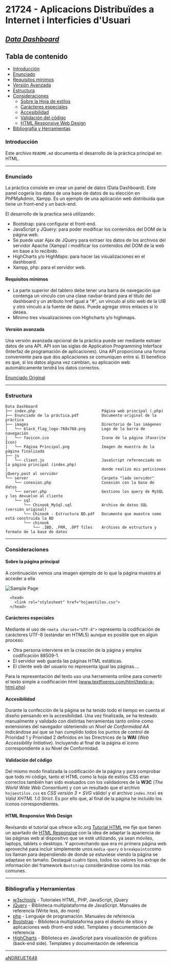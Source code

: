 # 21724 - Aplicacions Distribuïdes a Internet i Interficies d'Usuari

## [***Data Dashboard***](https://github.com/aNDREUET648/adiu_datadashboard)


## Tabla de contenido
- [Introducción](#introducción)
- [Enunciado](#enunciado)
- [Requisitos mínimos](#requisitos-mínimos)
- [Versión Avanzada](#versión-avanzada)
- [Estructura](#estructura)
- [Consideraciones](#consideraciones)
  - [Sobre la Hoja de estilos](#sobre-la-hoja-de-estilos)
  - [Carácteres especiales](#carácteres-especiales)
  - [Accesibilidad](#accesibilidad)
  - [Validación del código](#validación-del-código)
  - [HTML Responsive Web Design](#HTML-Responsive-Web-Design)
- [Bibliografía y Herramientas](#bibliografía-y-herramientas)

### Introducción

Este archivo `README.md` documenta el desarrollo de la práctica principal en HTML.

---

### Enunciado

La práctica consiste en crear un panel de datos (Data Dashboard). Este panel cogería los datos de una base de datos de su elección en PhPMyAdmin, Xampp. Es un ejemplo de una aplicación web distribuida que tiene un front-end y un back-end.

El desarrollo de la practica será utilizando:
  - Bootstrap: para configurar el front-end.
  - JavaScript y JQuery: para poder modificar los contenidos del DOM de la página web. 
  - Se puede usar Ajax de JQuery para extraer los datos de los archivos del servidor Apache (Xampp) i modificar los contenidos del DOM de la web en base a lo recibido.
  - HighCharts y/o HighMaps: para hacer las visualizaciones en el dashboard.
  - Xampp, php: para el servidor web.

#### Requisitos mínimos

  - La parte superior del tablero debe tener una barra de navegación que contenga un vínculo con una clase navbar-brand para el título del dashboard y un atributo href igual a "#", un vínculo al sitio web de la UIB y otro vínculo a la fuente de datos. Puede agregar otros enlaces si lo desea.
  - Mínimo tres visualizaciones con Highcharts y/o highmaps.

#### Versión avanzada

  Una versión avanzada opcional de la práctica puede ser mediante extraer datos de una API. API son las siglas de Application Programming Interface (Interfaz de programación de aplicaciones). 
  Una API proporciona una forma conveniente para que dos aplicaciones se comuniquen entre sí. 
  El beneficio es que, si los datos alguna vez cambian, su aplicación web automáticamente tendrá los datos correctos.

  [Enunciado Original](https://github.com/aNDREUET648/adiu_datadashboard/blob/master/Data%20Dashboard/Enunciado%20de%20la%20pr%C3%A1ctica.pdf)

---

### Estructura


```
Data Dashboard
├── index.php                             Página web principal (.php)
├── Enunciado de la práctica.pdf          Documento original de la práctica
├── images                                Directorio de las imágenes
│   └── black_flag_logo-768x768.png       Logo de la barra de navegación
│   └── favicon.ico                       Icono de la página (Favorite Icon)
│   └── Página Principal.png              Imagen de muestra de la página finalizada
├── js
│   └── client.js                         JavaScript referenciado en la página principal (index.php) 
│                                         donde realizo mis peticiones jQuery.post al servidor
└── server                                Carpeta "lado servidor"
    └── conexion.php                      Conexión con la base de datos
    └── server.php                        Gestiono los query de MySQL y los devuelvo al cliente
    └── sql
        └── Chinook_MySql.sql             Archivo de datos SQL (versión original)
        └── Chinook - Estructura BD.pdf   Documento que muestra como está construida la BD
        └── chinook               
            └── .IBD, .FRM, .OPT files    Archivos de estructura y formato de la base de datos

```
---

### Consideraciones

#### Sobre la página principal

  A continuación vemos una imagen ejemplo de lo que la página muestra al acceder a ella

 ![Sample Page](./blob/master/Data%20Dashboard/images/sample_page.png?raw=true "Muestra de la página resultante")
  
  
```
  <head>
    <link rel="stylesheet" href="hojaestilos.css">
  </head>
```

#### Carácteres especiales

Mediante el uso de `<meta charset="UTF-8">` represento la codificación de carácteres UTF-8 (estándar en HTML5) aunque es posible que en algún proceso:

- Otra persona interviene en la creación de la página y emplea codificación 88509-1.
- El servidor web guarda las páginas HTML estáticas.
- El cliente web del usuario no representa igual las páginas....

Para la representación del texto uso una herramienta online para convertir el texto simple a
codificación html (www.textfixeres.com/html/texto-a-html.php)

#### Accesibilidad

Durante la confección de la página se ha tenido todo el tiempo en cuenta el diseño pensando en la accesibilidad. Una vez finalizada, se ha testeado manualmente y validado con distintas herramientas tanto online como extensiones del navegador obteniendo un _Nivel de Conformidad AA_ indicándose así que se han cumplido todos los puntos de control de Prioridad 1 y Prioridad 2 definidos en las Directrices de la **WAI** (_Web Accessibility Initiative_). Incluyendo al final de la página el icono correspondiente a su Nivel de Conformidad.

#### Validación del código

Del mismo modo finalizada la codificación de la página y para comprobar que todo mi código, tanto el HTML como la hoja de estilos CSS eran correctos también han sido evaluados con los validadores de la **W3C** (_The World Wide Web Consortium_) y con un resultado que el archivo ```hojaestilos.css``` es _CSS versión 3 + SVG_ válido! y el archivo ```index.html``` es _Valid XHTML 1.0 Strict_. Es por ello que, al final de la página he incluído los iconos correspondientes.

#### HTML Responsive Web Design


Revisando el tutorial que ofrece w3c.org [Tutorial HTML](https://www.w3schools.com/html) me fije que tienen un apartado de [HTML Responsive](https://www.w3schools.com/html/html_responsive.asp) con la idea de adaptar la apariencia de las páginas web al dispositivo que se esté utilizando, ya sean móviles, laptops, tablets o desktops. Y aprovechando que era mi primera página web aproveché para incluir simplemente unos `media-query` o `breakpoints`como los llaman para dependiendo de donde se estuviese viendo la página se adaptase en tamaño. Destaqué cuatro tipos, todos los valores los extraje de información del framework `Bootstrap` considerándose como los más comunes.

---

### Bibliografía y Herramientas

  - [w3schools](https://www.w3schools.com/default.asp) - Tutoriales HTML, PHP, JavaScript, jQuery
  - [jQuery](https://jquery.com/) - Biblioteca multiplataforma de JavaScript. Manuales de referencia (Write less, do more)
  - [php](https://www.php.net/) - Lenguaje de programación. Manuales de referencia
  - [Bootstrap](https://getbootstrap.com/) - Biblioteca multiplataforma para el diseño de sitios y aplicaciones web (front-end side). Templates y documentación de referencia
  - [HighCharts](https://www.highcharts.com/) - Biblioteca en JavaScript para visualización de gráficos (back-end side). Templates y documentación de referencia

---
[aNDREUET648](https://github.com/aNDREUET648)
